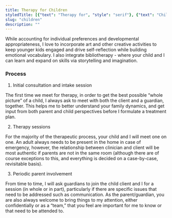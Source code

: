 ```yaml
---
title: Therapy for Children
styledTitle: [{"text": "Therapy for", "style": "serif"}, {"text": "Children", "style": "display"},]
slug: "children"
description: ""
---
```


While accounting for individual preferences and developmental appropriateness, I love to incorporate art and other creative activities to keep younger kids engaged and drive self-reflection while building emotional vocabulary. I also integrate bibliotherapy - where your child and I can learn and expand on skills via storytelling and imagination.

### Process
1. Initial consultation and intake session

The first time we meet for therapy, in order to get the best possible “whole picture” of a child, I always ask to meet with both the client and a guardian, together. This helps me to better understand your family dynamics, and get input from both parent and child perspectives before I formulate a treatment plan.

2. Therapy sessions

For the majority of the therapeutic process, your child and I will meet one on one. An adult always needs to be present in the home in case of emergency, however, the relationship between clinician and client will be most authentic if parents are not in the same room (although there are of course exceptions to this, and everything is decided on a case-by-case, revisitable basis).

3. Periodic parent involvement

From time to time, I will ask guardians to join the child client and I for a session (in whole or in part), particularly if there are specific issues that need to be addressed such as communication. As the parent/guardian, you are also always welcome to bring things to my attention, either confidentially or as a “team,” that you feel are important for me to know or that need to be attended to.